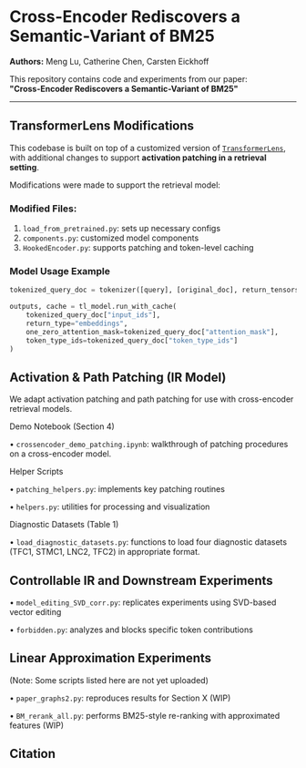 # Cross-Encoder Rediscovers a Semantic-Variant of BM25

**Authors:** Meng Lu, Catherine Chen, Carsten Eickhoff

This repository contains code and experiments from our paper:  
**"Cross-Encoder Rediscovers a Semantic-Variant of BM25"**

---

## TransformerLens Modifications

This codebase is built on top of a customized version of [`TransformerLens`](https://github.com/neelnanda-io/TransformerLens), with additional changes to support **activation patching in a retrieval setting**.

Modifications were made to support the retrieval model:

### Modified Files:
1. `load_from_pretrained.py`: sets up necessary configs  
2. `components.py`: customized model components  
3. `HookedEncoder.py`: supports patching and token-level caching

### Model Usage Example

```python
tokenized_query_doc = tokenizer([query], [original_doc], return_tensors="pt", padding=True, truncation=True)

outputs, cache = tl_model.run_with_cache(
    tokenized_query_doc["input_ids"],
    return_type="embeddings",
    one_zero_attention_mask=tokenized_query_doc["attention_mask"],
    token_type_ids=tokenized_query_doc["token_type_ids"]
)
```


## Activation & Path Patching (IR Model)

We adapt activation patching and path patching for use with cross-encoder retrieval models.

Demo Notebook (Section 4)

 • ```crossencoder_demo_patching.ipynb```: walkthrough of patching procedures on a cross-encoder model.

Helper Scripts

 • ```patching_helpers.py```: implements key patching routines

 • ```helpers.py```: utilities for processing and visualization
 
Diagnostic Datasets (Table 1)

 • ```load_diagnostic_datasets.py```: functions to load four diagnostic datasets (TFC1, STMC1, LNC2, TFC2) in appropriate format.


## Controllable IR and Downstream Experiments

 • ```model_editing_SVD_corr.py```: replicates experiments using SVD-based vector editing

 • ```forbidden.py```: analyzes and blocks specific token contributions



## Linear Approximation Experiments

(Note: Some scripts listed here are not yet uploaded)

 • ```paper_graphs2.py```: reproduces results for Section X (WIP)

 • ```BM_rerank_all.py```: performs BM25-style re-ranking with approximated features (WIP)



## Citation

